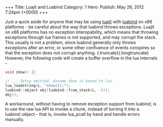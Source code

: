 +++
Title: Luajit and Luabind
Category: 1
Hero: 
Publish:  May 26, 2012 7:24pm (+0000) 
+++

Just a quick aside for anyone that may be using [luajit](http://luajit.org/) with [luabind](http://www.rasterbar.com/products/luabind.html) on x86 platforms - be careful about the way that luabind throws exceptions. Luajit on x86 platforms has no exception interopability, which means that throwing exceptions through lua frames is not supported, and may corrupt the stack. This usually is not a problem, since luabind generally only throws exceptions after an error, or some other confluence of events conspires so that the exception does not corrupt anything. {:truncate}{:longtruncate}
However, the following code will create a buffer overflow in the lua internals -

```cpp
void show() {}

// ... Setup omitted. Assume show is bound to lua.
lua_loadstring(L, "show(1);");
luabind::object obj(luabind::from_stack(L, -1));
obj();
```

A workaround, without having to remove exception support from luabind, is to use the raw lua API to invoke a chunk, instead of turning it into a luabind::object - that is, invoke lua_pcall by hand and handle errors manually.
